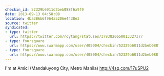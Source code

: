 ```yaml
---
checkin_id: 52329b6011d2beb088f6a9f9
date: 2013-09-13 04:58:08
location: 4ba386b6f964a5206e4438e3
source: twitter
syndicated:
- type: twitter
  url: https://twitter.com/roytang/statuses/378382065001332737/
- type: foursquare
  url: https://www.swarmapp.com/user/405004/checkin/52329b6011d2beb088f6a9f9?s=755D33REe7KAwa_ss1rPvAo1MxY&ref=tw
- type: foursquare
  url: https://www.swarmapp.com/user/405004/checkin/52329b6011d2beb088f6a9f9?s=755D33REe7KAwa_ss1rPvAo1MxY&ref=tw
---
```


I'm at Amici (Mandaluyong City, Metro Manila) http://4sq.com/17uSPU2